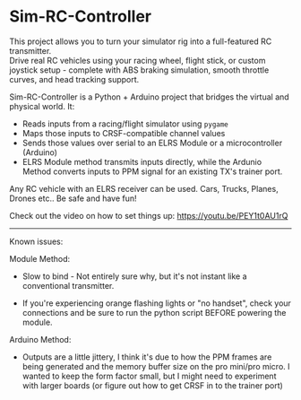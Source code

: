 # Sim-RC-Controller
 This project allows you to turn your simulator rig into a full-featured RC transmitter.  
Drive real RC vehicles using your racing wheel, flight stick, or custom joystick setup - complete with ABS braking simulation, smooth throttle curves, and head tracking support.

Sim-RC-Controller is a Python + Arduino project that bridges the virtual and physical world. It:
- Reads inputs from a racing/flight simulator using `pygame`
- Maps those inputs to CRSF-compatible channel values
- Sends those values over serial to an ELRS Module or a microcontroller (Arduino)
- ELRS Module method transmits inputs directly, while the Ardunio Method converts inputs to PPM signal for an existing TX's trainer port.

Any RC vehicle with an ELRS receiver can be used.  Cars, Trucks, Planes, Drones etc.. Be safe and have fun!

Check out the video on how to set things up: https://youtu.be/PEY1t0AU1rQ
******************************************************************
Known issues:

Module Method:

- Slow to bind - Not entirely sure why, but it's not instant like a conventional transmitter.

- If you're experiencing orange flashing lights or "no handset", check your connections and be sure to run the python script BEFORE powering the module.



Arduino Method:

- Outputs are a little jittery, I think it's due to how the PPM frames are being generated and the memory buffer size on the pro mini/pro micro.  I wanted to keep the form factor small, but I might need to experiment with larger boards (or figure out how to get CRSF in to the trainer port)
